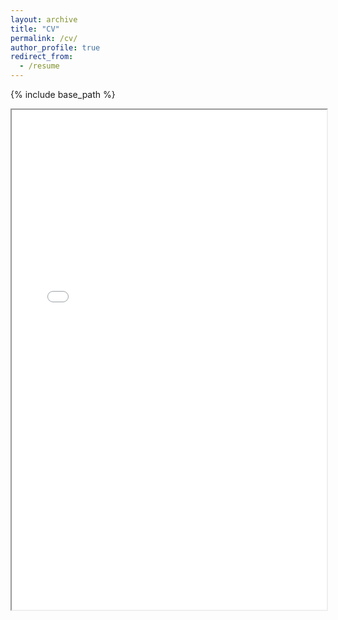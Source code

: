 ```yaml
---
layout: archive
title: "CV"
permalink: /cv/
author_profile: true
redirect_from:
  - /resume
---
```

{% include base_path %}

<iframe width="100%" height="800" src="files/YumengZhang-Resume-202410.pdf">

